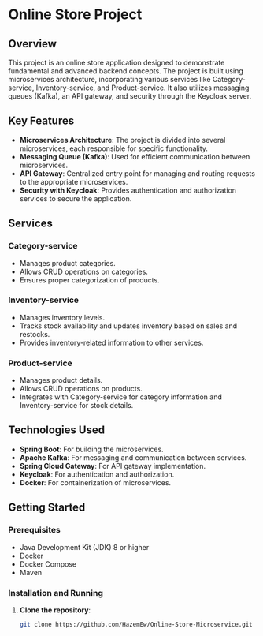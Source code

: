 # Online Store Project

## Overview
This project is an online store application designed to demonstrate fundamental and advanced backend concepts. The project is built using microservices architecture, incorporating various services like Category-service, Inventory-service, and Product-service. It also utilizes messaging queues (Kafka), an API gateway, and security through the Keycloak server.

## Key Features
- **Microservices Architecture**: The project is divided into several microservices, each responsible for specific functionality.
- **Messaging Queue (Kafka)**: Used for efficient communication between microservices.
- **API Gateway**: Centralized entry point for managing and routing requests to the appropriate microservices.
- **Security with Keycloak**: Provides authentication and authorization services to secure the application.

## Services

### Category-service
- Manages product categories.
- Allows CRUD operations on categories.
- Ensures proper categorization of products.

### Inventory-service
- Manages inventory levels.
- Tracks stock availability and updates inventory based on sales and restocks.
- Provides inventory-related information to other services.

### Product-service
- Manages product details.
- Allows CRUD operations on products.
- Integrates with Category-service for category information and Inventory-service for stock details.

## Technologies Used
- **Spring Boot**: For building the microservices.
- **Apache Kafka**: For messaging and communication between services.
- **Spring Cloud Gateway**: For API gateway implementation.
- **Keycloak**: For authentication and authorization.
- **Docker**: For containerization of microservices.

## Getting Started

### Prerequisites
- Java Development Kit (JDK) 8 or higher
- Docker
- Docker Compose
- Maven

### Installation and Running

1. **Clone the repository**:
   ```bash
   git clone https://github.com/HazemEw/Online-Store-Microservice.git
